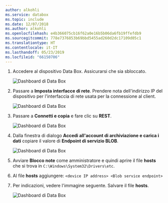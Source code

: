 ```yaml
---
author: alkohli
ms.service: databox
ms.topic: include
ms.date: 12/07/2018
ms.author: alkohli
ms.openlocfilehash: e4b366075cb16f62a0e16b5b06da6fb19ffefdb9
ms.sourcegitcommit: 778e7376853b69bbd5455ad260d2dc17109d05c1
ms.translationtype: HT
ms.contentlocale: it-IT
ms.lasthandoff: 05/23/2019
ms.locfileid: "66150706"
---
```

1. Accedere al dispositivo Data Box. Assicurarsi che sia sbloccato.

    ![Dashboard di Data Box](media/data-box-add-device-ip/data-box-connect-via-rest-1.png)

2. Passare a **Imposta interfacce di rete**. Prendere nota dell'indirizzo IP del dispositivo per l'interfaccia di rete usata per la connessione al client.

    ![Dashboard di Data Box](media/data-box-add-device-ip/data-box-connect-via-rest-2.png)

3. Passare a **Connetti e copia** e fare clic su **REST**.

    ![Dashboard di Data Box](media/data-box-add-device-ip/data-box-connect-via-rest-3.png)

4. Dalla finestra di dialogo **Accedi all'account di archiviazione e carica i dati** copiare il valore di **Endpoint di servizio BLOB**.

    ![Dashboard di Data Box](media/data-box-add-device-ip/data-box-connect-via-rest-4.png)

5. Avviare **Blocco note** come amministratore e quindi aprire il file **hosts** che si trova in `C:\Windows\System32\Drivers\etc`.
6. Al file **hosts** aggiungere: `<device IP address> <Blob service endpoint>`
7. Per indicazioni, vedere l'immagine seguente. Salvare il file **hosts**.

    ![Dashboard di Data Box](media/data-box-add-device-ip/data-box-connect-via-rest-5.png)
